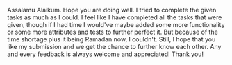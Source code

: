 Assalamu Alaikum. 
Hope you are doing well. I tried to complete the given tasks as much as I could. I feel like I have completed all the tasks that were given, though if I had time I would've maybe added some more functionality or some 
more attributes and tests to further perfect it. But because of the time shortage plus it being Ramadan now, I couldn't. Still, I hope that you like my submission and we get the chance to further know each other.
Any and every feedback is always welcome and appreciated! Thank you!
